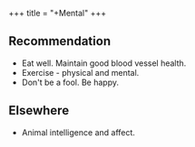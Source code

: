 +++
title = "+Mental"
+++

## Recommendation
- Eat well. Maintain good blood vessel health. 
- Exercise - physical and mental. 
- Don't be a fool. Be happy.

## Elsewhere
- Animal intelligence and affect.